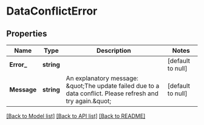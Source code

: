 # DataConflictError

## Properties
Name | Type | Description | Notes
------------ | ------------- | ------------- | -------------
**Error_** | **string** |  | [default to null]
**Message** | **string** | An explanatory message: \&quot;The update failed due to a data conflict. Please refresh and try again.\&quot; | [default to null]

[[Back to Model list]](../README.md#documentation-for-models) [[Back to API list]](../README.md#documentation-for-api-endpoints) [[Back to README]](../README.md)

